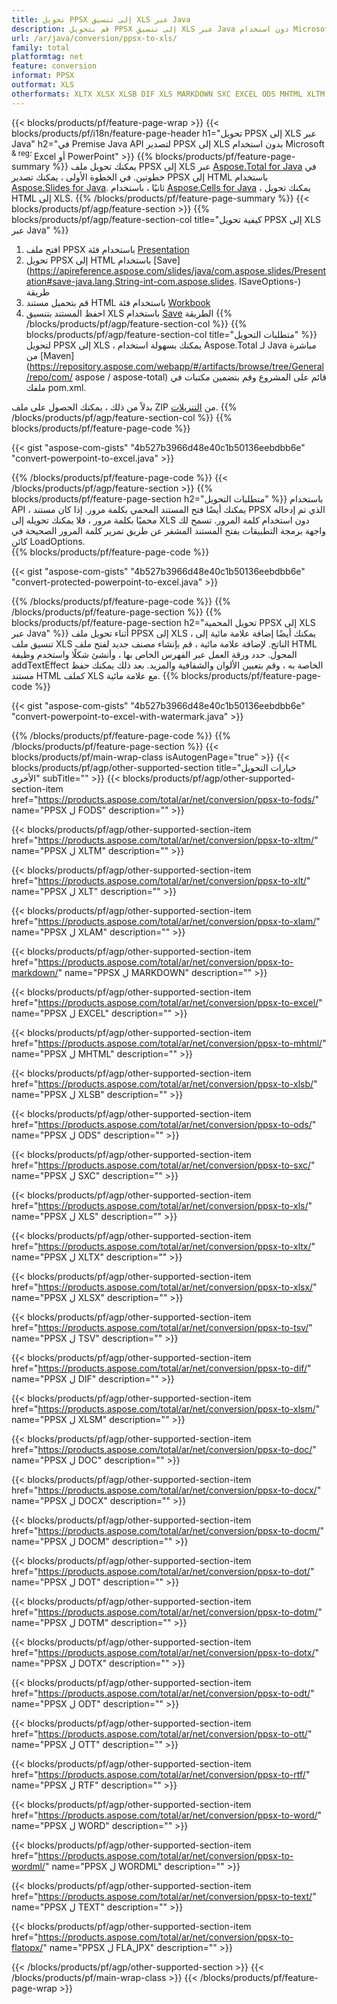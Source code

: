 ```yaml
---
title: تحويل PPSX إلى تنسيق XLS عبر Java
description: قم بتحويل PPSX إلى تنسيق XLS عبر Java دون استخدام Microsoft Excel أو PowerPoint
url: /ar/java/conversion/ppsx-to-xls/
family: total
platformtag: net
feature: conversion
informat: PPSX
outformat: XLS
otherformats: XLTX XLSX XLSB DIF XLS MARKDOWN SXC EXCEL ODS MHTML XLTM FODS XLAM XLT XLSM TSV DOC DOCX DOCM DOT DOTM DOTX ODT OTT RTF WORD WORDML TEXT FLATOPX
---
```

{{< blocks/products/pf/feature-page-wrap >}}
{{< blocks/products/pf/i18n/feature-page-header h1="تحويل PPSX إلى XLS عبر Java" h2="في Premise Java API لتصدير PPSX إلى XLS بدون استخدام Microsoft <sup> & reg؛ </sup> Excel أو PowerPoint" >}}
{{% blocks/products/pf/feature-page-summary %}}
يمكنك تحويل ملف PPSX إلى XLS عبر [Aspose.Total for Java](https://products.aspose.com/total/java/) في خطوتين. في الخطوة الأولى ، يمكنك تصدير PPSX إلى HTML باستخدام [Aspose.Slides for Java](https://products.aspose.com/slides/java/). ثانيًا ، باستخدام [Aspose.Cells for Java](https://products.aspose.com/cells/java/) ، يمكنك تحويل HTML إلى XLS.
{{% /blocks/products/pf/feature-page-summary  %}}
{{< blocks/products/pf/agp/feature-section >}}
{{% blocks/products/pf/agp/feature-section-col title="كيفية تحويل PPSX إلى XLS عبر Java" %}}
1. افتح ملف PPSX باستخدام فئة [Presentation](https://apireference.aspose.com/slides/java/com.aspose.slides/Presentation)
2. تحويل PPSX إلى HTML باستخدام [Save](https://apireference.aspose.com/slides/java/com.aspose.slides/Presentation#save-java.lang.String-int-com.aspose.slides. ISaveOptions-) طريقة
3. قم بتحميل مستند HTML باستخدام فئة [Workbook](https://apireference.aspose.com/cells/java/com.aspose.cells/Workbook)
4. احفظ المستند بتنسيق XLS باستخدام [Save](https://apireference.aspose.com/cells/java/com.aspose.cells/workbook#save(java.lang.String%D8%8C%D9%AA20com.aspose.cells.%20SaveOptions)) الطريقة
{{% /blocks/products/pf/agp/feature-section-col %}}
{{% blocks/products/pf/agp/feature-section-col title="متطلبات التحويل" %}}
لتحويل PPSX إلى XLS ، يمكنك بسهولة استخدام Aspose.Total لـ Java مباشرة من [Maven](https://repository.aspose.com/webapp/#/artifacts/browse/tree/General/repo/com/ aspose / aspose-total) قائم على المشروع وقم بتضمين مكتبات في ملفك pom.xml.

بدلاً من ذلك ، يمكنك الحصول على ملف ZIP من [التنزيلات](https://downloads.aspose.com/total/java).
{{% /blocks/products/pf/agp/feature-section-col %}}
{{% blocks/products/pf/feature-page-code %}}

{{< gist "aspose-com-gists" "4b527b3966d48e40c1b50136eebdbb6e" "convert-powerpoint-to-excel.java" >}}


{{% /blocks/products/pf/feature-page-code %}}
{{< /blocks/products/pf/agp/feature-section >}}
{{% blocks/products/pf/feature-page-section  h2="متطلبات التحويل" %}}
باستخدام API ، يمكنك أيضًا فتح المستند المحمي بكلمة مرور. إذا كان مستند PPSX الذي تم إدخاله محميًا بكلمة مرور ، فلا يمكنك تحويله إلى XLS دون استخدام كلمة المرور. تسمح لك واجهة برمجة التطبيقات بفتح المستند المشفر عن طريق تمرير كلمة المرور الصحيحة في كائن LoadOptions.  
{{% blocks/products/pf/feature-page-code %}}

{{< gist "aspose-com-gists" "4b527b3966d48e40c1b50136eebdbb6e" "convert-protected-powerpoint-to-excel.java" >}}

{{% /blocks/products/pf/feature-page-code  %}}
{{% /blocks/products/pf/feature-page-section %}}
{{% blocks/products/pf/feature-page-section  h2="تحويل المحمية PPSX إلى XLS عبر Java" %}}
أثناء تحويل ملف PPSX إلى XLS ، يمكنك أيضًا إضافة علامة مائية إلى تنسيق ملف XLS الناتج. لإضافة علامة مائية ، قم بإنشاء مصنف جديد لفتح ملف HTML المحول. حدد ورقة العمل عبر الفهرس الخاص بها ، وأنشئ شكلًا واستخدم وظيفة addTextEffect الخاصة به ، وقم بتعيين الألوان والشفافية والمزيد. بعد ذلك يمكنك حفظ مستند HTML كملف XLS مع علامة مائية. 
{{% blocks/products/pf/feature-page-code %}}

{{< gist "aspose-com-gists" "4b527b3966d48e40c1b50136eebdbb6e" "convert-powerpoint-to-excel-with-watermark.java" >}}

{{% /blocks/products/pf/feature-page-code  %}}
{{% /blocks/products/pf/feature-page-section %}}
{{< blocks/products/pf/main-wrap-class isAutogenPage="true" >}}
{{< blocks/products/pf/agp/other-supported-section title="خيارات التحويل الأخرى" subTitle="" >}}
{{< blocks/products/pf/agp/other-supported-section-item href="https://products.aspose.com/total/ar/net/conversion/ppsx-to-fods/" name="PPSX ل FODS" description="" >}}

{{< blocks/products/pf/agp/other-supported-section-item href="https://products.aspose.com/total/ar/net/conversion/ppsx-to-xltm/" name="PPSX ل XLTM" description="" >}}

{{< blocks/products/pf/agp/other-supported-section-item href="https://products.aspose.com/total/ar/net/conversion/ppsx-to-xlt/" name="PPSX ل XLT" description="" >}}

{{< blocks/products/pf/agp/other-supported-section-item href="https://products.aspose.com/total/ar/net/conversion/ppsx-to-xlam/" name="PPSX ل XLAM" description="" >}}

{{< blocks/products/pf/agp/other-supported-section-item href="https://products.aspose.com/total/ar/net/conversion/ppsx-to-markdown/" name="PPSX ل MARKDOWN" description="" >}}

{{< blocks/products/pf/agp/other-supported-section-item href="https://products.aspose.com/total/ar/net/conversion/ppsx-to-excel/" name="PPSX ل EXCEL" description="" >}}

{{< blocks/products/pf/agp/other-supported-section-item href="https://products.aspose.com/total/ar/net/conversion/ppsx-to-mhtml/" name="PPSX ل MHTML" description="" >}}

{{< blocks/products/pf/agp/other-supported-section-item href="https://products.aspose.com/total/ar/net/conversion/ppsx-to-xlsb/" name="PPSX ل XLSB" description="" >}}

{{< blocks/products/pf/agp/other-supported-section-item href="https://products.aspose.com/total/ar/net/conversion/ppsx-to-ods/" name="PPSX ل ODS" description="" >}}

{{< blocks/products/pf/agp/other-supported-section-item href="https://products.aspose.com/total/ar/net/conversion/ppsx-to-sxc/" name="PPSX ل SXC" description="" >}}

{{< blocks/products/pf/agp/other-supported-section-item href="https://products.aspose.com/total/ar/net/conversion/ppsx-to-xls/" name="PPSX ل XLS" description="" >}}

{{< blocks/products/pf/agp/other-supported-section-item href="https://products.aspose.com/total/ar/net/conversion/ppsx-to-xltx/" name="PPSX ل XLTX" description="" >}}

{{< blocks/products/pf/agp/other-supported-section-item href="https://products.aspose.com/total/ar/net/conversion/ppsx-to-xlsx/" name="PPSX ل XLSX" description="" >}}

{{< blocks/products/pf/agp/other-supported-section-item href="https://products.aspose.com/total/ar/net/conversion/ppsx-to-tsv/" name="PPSX ل TSV" description="" >}}

{{< blocks/products/pf/agp/other-supported-section-item href="https://products.aspose.com/total/ar/net/conversion/ppsx-to-dif/" name="PPSX ل DIF" description="" >}}

{{< blocks/products/pf/agp/other-supported-section-item href="https://products.aspose.com/total/ar/net/conversion/ppsx-to-xlsm/" name="PPSX ل XLSM" description="" >}}

{{< blocks/products/pf/agp/other-supported-section-item href="https://products.aspose.com/total/ar/net/conversion/ppsx-to-doc/" name="PPSX ل DOC" description="" >}}

{{< blocks/products/pf/agp/other-supported-section-item href="https://products.aspose.com/total/ar/net/conversion/ppsx-to-docx/" name="PPSX ل DOCX" description="" >}}

{{< blocks/products/pf/agp/other-supported-section-item href="https://products.aspose.com/total/ar/net/conversion/ppsx-to-docm/" name="PPSX ل DOCM" description="" >}}

{{< blocks/products/pf/agp/other-supported-section-item href="https://products.aspose.com/total/ar/net/conversion/ppsx-to-dot/" name="PPSX ل DOT" description="" >}}

{{< blocks/products/pf/agp/other-supported-section-item href="https://products.aspose.com/total/ar/net/conversion/ppsx-to-dotm/" name="PPSX ل DOTM" description="" >}}

{{< blocks/products/pf/agp/other-supported-section-item href="https://products.aspose.com/total/ar/net/conversion/ppsx-to-dotx/" name="PPSX ل DOTX" description="" >}}

{{< blocks/products/pf/agp/other-supported-section-item href="https://products.aspose.com/total/ar/net/conversion/ppsx-to-odt/" name="PPSX ل ODT" description="" >}}

{{< blocks/products/pf/agp/other-supported-section-item href="https://products.aspose.com/total/ar/net/conversion/ppsx-to-ott/" name="PPSX ل OTT" description="" >}}

{{< blocks/products/pf/agp/other-supported-section-item href="https://products.aspose.com/total/ar/net/conversion/ppsx-to-rtf/" name="PPSX ل RTF" description="" >}}

{{< blocks/products/pf/agp/other-supported-section-item href="https://products.aspose.com/total/ar/net/conversion/ppsx-to-word/" name="PPSX ل WORD" description="" >}}

{{< blocks/products/pf/agp/other-supported-section-item href="https://products.aspose.com/total/ar/net/conversion/ppsx-to-wordml/" name="PPSX ل WORDML" description="" >}}

{{< blocks/products/pf/agp/other-supported-section-item href="https://products.aspose.com/total/ar/net/conversion/ppsx-to-text/" name="PPSX ل TEXT" description="" >}}

{{< blocks/products/pf/agp/other-supported-section-item href="https://products.aspose.com/total/ar/net/conversion/ppsx-to-flatopx/" name="PPSX ل FLAلPX" description="" >}}


{{< /blocks/products/pf/agp/other-supported-section >}}
{{< /blocks/products/pf/main-wrap-class >}}
{{< /blocks/products/pf/feature-page-wrap >}}